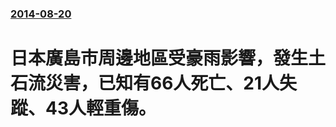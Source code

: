 ### [2014-08-20](/news/2014/08/20/index.md)

##### 
# 日本廣島市周邊地區受豪雨影響，發生土石流災害，已知有66人死亡、21人失蹤、43人輕重傷。



